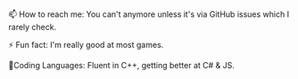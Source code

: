 📫 How to reach me: You can't anymore unless it's via GitHub issues which I rarely check.

⚡ Fun fact: I'm really good at most games.

🎉Coding Languages: Fluent in C++, getting better at C# & JS.
